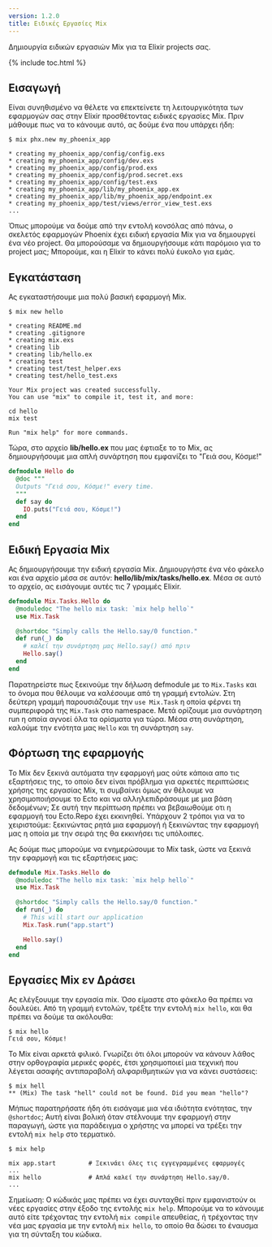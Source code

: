 ```yaml
---
version: 1.2.0
title: Ειδικές Εργασίες Mix
---
```


Δημιουργία ειδικών εργασιών Mix για τα Elixir projects σας.

{% include toc.html %}

## Εισαγωγή

Είναι συνηθισμένο να θέλετε να επεκτείνετε τη λειτουργικότητα των εφαρμογών σας στην Elixir προσθέτοντας ειδικές εργασίες Mix.
Πριν μάθουμε πως να το κάνουμε αυτό, ας δούμε ένα που υπάρχει ήδη:

```shell
$ mix phx.new my_phoenix_app

* creating my_phoenix_app/config/config.exs
* creating my_phoenix_app/config/dev.exs
* creating my_phoenix_app/config/prod.exs
* creating my_phoenix_app/config/prod.secret.exs
* creating my_phoenix_app/config/test.exs
* creating my_phoenix_app/lib/my_phoenix_app.ex
* creating my_phoenix_app/lib/my_phoenix_app/endpoint.ex
* creating my_phoenix_app/test/views/error_view_test.exs
...
```

Όπως μπορούμε να δούμε από την εντολή κονσόλας από πάνω, ο σκελετός εφαρμογών Phoenix έχει ειδική εργασία Mix για να δημιουργεί ένα νέο project.
Θα μπορούσαμε να δημιουργήσουμε κάτι παρόμοιο για τo project μας;  Μπορούμε, και η Elixir το κάνει πολύ έυκολο για εμάς.


## Εγκατάσταση

Ας εγκαταστήσουμε μια πολύ βασική εφαρμογή Mix.

```shell
$ mix new hello

* creating README.md
* creating .gitignore
* creating mix.exs
* creating lib
* creating lib/hello.ex
* creating test
* creating test/test_helper.exs
* creating test/hello_test.exs

Your Mix project was created successfully.
You can use "mix" to compile it, test it, and more:

cd hello
mix test

Run "mix help" for more commands.
```

Τώρα, στο αρχείο **lib/hello.ex** που μας έφτιαξε το το Mix, ας δημιουργήσουμε μια απλή συνάρτηση που εμφανίζει το "Γειά σου, Κόσμε!"

```elixir
defmodule Hello do
  @doc """
  Outputs "Γειά σου, Κόσμε!" every time.
  """
  def say do
    IO.puts("Γειά σου, Κόσμε!")
  end
end
```

## Ειδική Εργασία Mix

Ας δημιουργήσουμε την ειδική εργασία Mix.
Δημιουργήστε ένα νέο φάκελο και ένα αρχείο μέσα σε αυτόν: **hello/lib/mix/tasks/hello.ex**.
Μέσα σε αυτό το αρχείο, ας εισάγουμε αυτές τις 7 γραμμές Elixir.

```elixir
defmodule Mix.Tasks.Hello do
  @moduledoc "The hello mix task: `mix help hello`"
  use Mix.Task

  @shortdoc "Simply calls the Hello.say/0 function."
  def run(_) do
    # καλεί την συνάρτηση μας Hello.say() από πριν
    Hello.say()
  end
end
```

Παρατηρείστε πως ξεκινούμε την δήλωση defmodule με το `Mix.Tasks` και το όνομα που θέλουμε να καλέσουμε από τη γραμμή εντολών.
Στη δεύτερη γραμμή παρουσιάζουμε την `use Mix.Task` η οποία φέρνει τη συμπεριφορά της `Mix.Task` στο namespace.
Μετά ορίζουμε μια συνάρτηση run η οποία αγνοεί όλα τα ορίσματα για τώρα.
Μέσα στη συνάρτηση, καλούμε την ενότητα μας `Hello` και τη συνάρτηση `say`.

## Φόρτωση της εφαρμογής

Το Mix δεν ξεκινά αυτόματα την εφαρμογή μας ούτε κάποια απο τις εξαρτήσεις της, το οποίο δεν είναι πρόβλημα για αρκετές περιπτώσεις χρήσης της εργασίας Mix, τι συμβαίνει όμως αν θέλουμε να χρησιμοποιήσουμε το Ecto και να αλληλεπιδράσουμε με μια βάση δεδομένων; Σε αυτή την περίπτωση πρέπει να βεβαιωθούμε οτι η εφαρμογή του Ecto.Repo έχει εκκινηθεί.
Υπάρχουν 2 τρόποι για να το χειριστούμε: ξεκινώντας ρητά μια εφαρμογή ή ξεκινώντας την εφαρμογή μας η οποία με την σειρά της θα εκκινήσει τις υπόλοιπες.

Ας δούμε πως μπορούμε να ενημερώσουμε το Mix task, ώστε να ξεκινά την εφαρμογή και τις εξαρτήσεις μας:

```elixir
defmodule Mix.Tasks.Hello do
  @moduledoc "The hello mix task: `mix help hello`"
  use Mix.Task

  @shortdoc "Simply calls the Hello.say/0 function."
  def run(_) do
    # This will start our application
    Mix.Task.run("app.start")

    Hello.say()
  end
end
```

## Εργασίες Mix εν Δράσει

Ας ελέγξουυμε την εργασία mix.
Όσο είμαστε στο φάκελο θα πρέπει να δουλεύει.
Από τη γραμμή εντολών, τρέξτε την εντολή `mix hello`, και θα πρέπει να δούμε τα ακόλουθα:

```shell
$ mix hello
Γειά σου, Κόσμε!
```

Το Mix είναι αρκετά φιλικό.
Γνωρίζει ότι όλοι μπορούν να κάνουν λάθος στην ορθογραφία μερικές φορές, έτσι χρησιμοποιεί μια τεχνική που λέγεται ασαφής αντιπαραβολή αλφαριθμητικών για να κάνει συστάσεις:

```shell
$ mix hell
** (Mix) The task "hell" could not be found. Did you mean "hello"?
```

Μήπως παρατηρήσατε ήδη ότι εισάγαμε μια νέα ιδιότητα ενότητας, την `@shortdoc`;  Αυτή είναι βολική όταν στέλνουμε την εφαρμογή στην παραγωγή, ώστε για παράδειγμα ο χρήστης να μπορεί να τρέξει την εντολή `mix help` στο τερματικό.

```shell
$ mix help

mix app.start         # Ξεκινάει όλες τις εγγεγραμμένες εφαρμογές
...
mix hello             # Απλά καλεί την συνάρτηση Hello.say/0.
...
```
Σημείωση: Ο κώδικάς μας πρέπει να έχει συνταχθεί πριν εμφανιστούν οι νέες εργασίες στην έξοδο της εντολής `mix help`.
Μπορούμε να το κάνουμε αυτό είτε τρέχοντας την εντολή `mix compile` απευθείας, ή τρέχοντας την νέα μας εργασία με την εντολή `mix hello`, το οποίο θα δώσει το έναυσμα για τη σύνταξη του κώδικα.
